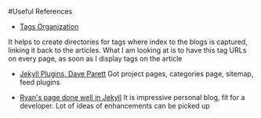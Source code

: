 #Useful References
* [Tags Organization](http://charliepark.org/tags-in-jekyll/)

It helps to create directories for tags where index to the blogs is captured, linking it back to the articles. What I am looking at is to have this tag URLs on every page, as soon as I display tags on the article

* [Jekyll Plugins, Dave Parett](https://github.com/recurser/jekyll-plugins)
Got project pages, categories page, sitemap, feed plugins

* [Ryan's page done well in Jekyll](http://ryancmorrissey.com/projects/)
It is impressive personal blog, fit for a developer. Lot of ideas of enhancements can be picked up